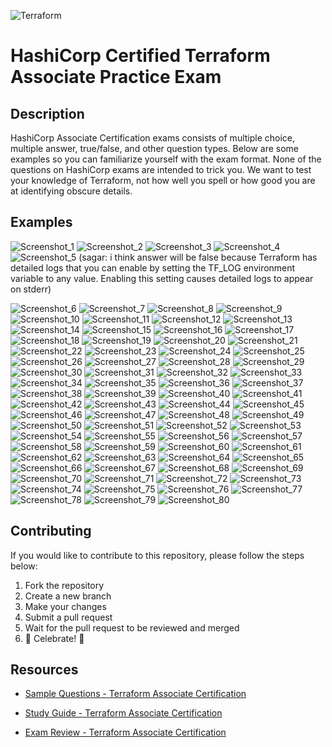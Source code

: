 ![Terraform](./images/terraform.png)

# HashiCorp Certified Terraform Associate Practice Exam

## Description

HashiCorp Associate Certification exams consists of multiple choice, multiple answer, true/false, and other question types. Below are some examples so you can familiarize yourself with the exam format. None of the questions on HashiCorp exams are intended to trick you. We want to test your knowledge of Terraform, not how well you spell or how good you are at identifying obscure details.

## Examples

![Screenshot_1](./images/Screenshot_1.png)
![Screenshot_2](./images/Screenshot_2.png)
![Screenshot_3](./images/Screenshot_3.png)
![Screenshot_4](./images/Screenshot_4.png)
![Screenshot_5](./images/Screenshot_5.png)
(sagar: i think answer will be false because Terraform has detailed logs that you can enable by setting the TF_LOG environment variable to any value. Enabling this setting causes detailed logs to appear on stderr)

![Screenshot_6](./images/Screenshot_6.png)
![Screenshot_7](./images/Screenshot_7.png)
![Screenshot_8](./images/Screenshot_8.png)
![Screenshot_9](./images/Screenshot_9.png)
![Screenshot_10](./images/Screenshot_10.png)
![Screenshot_11](./images/Screenshot_11.png)
![Screenshot_12](./images/Screenshot_12.png)
![Screenshot_13](./images/Screenshot_13.png)
![Screenshot_14](./images/Screenshot_14.png)
![Screenshot_15](./images/Screenshot_15.png)
![Screenshot_16](./images/Screenshot_16.png)
![Screenshot_17](./images/Screenshot_17.png)
![Screenshot_18](./images/Screenshot_18.png)
![Screenshot_19](./images/Screenshot_19.png)
![Screenshot_20](./images/Screenshot_20.png)
![Screenshot_21](./images/Screenshot_21.png)
![Screenshot_22](./images/Screenshot_22.png)
![Screenshot_23](./images/Screenshot_23.png)
![Screenshot_24](./images/Screenshot_24.png)
![Screenshot_25](./images/Screenshot_25.png)
![Screenshot_26](./images/Screenshot_26.png)
![Screenshot_27](./images/Screenshot_27.png)
![Screenshot_28](./images/Screenshot_28.png)
![Screenshot_29](./images/Screenshot_29.png)
![Screenshot_30](./images/Screenshot_30.png)
![Screenshot_31](./images/Screenshot_31.png)
![Screenshot_32](./images/Screenshot_32.png)
![Screenshot_33](./images/Screenshot_33.png)
![Screenshot_34](./images/Screenshot_34.png)
![Screenshot_35](./images/Screenshot_35.png)
![Screenshot_36](./images/Screenshot_36.png)
![Screenshot_37](./images/Screenshot_37.png)
![Screenshot_38](./images/Screenshot_38.png)
![Screenshot_39](./images/Screenshot_39.png)
![Screenshot_40](./images/Screenshot_40.png)
![Screenshot_41](./images/Screenshot_41.png)
![Screenshot_42](./images/Screenshot_42.png)
![Screenshot_43](./images/Screenshot_43.png)
![Screenshot_44](./images/Screenshot_44.png)
![Screenshot_45](./images/Screenshot_45.png)
![Screenshot_46](./images/Screenshot_46.png)
![Screenshot_47](./images/Screenshot_47.png)
![Screenshot_48](./images/Screenshot_48.png)
![Screenshot_49](./images/Screenshot_49.png)
![Screenshot_50](./images/Screenshot_50.png)
![Screenshot_51](./images/Screenshot_51.png)
![Screenshot_52](./images/Screenshot_52.png)
![Screenshot_53](./images/Screenshot_53.png)
![Screenshot_54](./images/Screenshot_54.png)
![Screenshot_55](./images/Screenshot_55.png)
![Screenshot_56](./images/Screenshot_56.png)
![Screenshot_57](./images/Screenshot_57.png)
![Screenshot_58](./images/Screenshot_58.png)
![Screenshot_59](./images/Screenshot_59.png)
![Screenshot_60](./images/Screenshot_60.png)
![Screenshot_61](./images/Screenshot_61.png)
![Screenshot_62](./images/Screenshot_62.png)
![Screenshot_63](./images/Screenshot_63.png)
![Screenshot_64](./images/Screenshot_64.png)
![Screenshot_65](./images/Screenshot_65.png)
![Screenshot_66](./images/Screenshot_66.png)
![Screenshot_67](./images/Screenshot_67.png)
![Screenshot_68](./images/Screenshot_68.png)
![Screenshot_69](./images/Screenshot_69.png)
![Screenshot_70](./images/Screenshot_70.png)
![Screenshot_71](./images/Screenshot_71.png)
![Screenshot_72](./images/Screenshot_72.png)
![Screenshot_73](./images/Screenshot_73.png)
![Screenshot_74](./images/Screenshot_74.png)
![Screenshot_75](./images/Screenshot_75.png)
![Screenshot_76](./images/Screenshot_76.png)
![Screenshot_77](./images/Screenshot_77.png)
![Screenshot_78](./images/Screenshot_78.png)
![Screenshot_79](./images/Screenshot_79.png)
![Screenshot_80](./images/Screenshot_80.png)

## Contributing

If you would like to contribute to this repository, please follow the steps below:

1. Fork the repository
2. Create a new branch
3. Make your changes
4. Submit a pull request
5. Wait for the pull request to be reviewed and merged
6. :tada: Celebrate! :tada:

## Resources

- [Sample Questions - Terraform Associate Certification](https://learn.hashicorp.com/tutorials/terraform/associate-questions)

- [Study Guide - Terraform Associate Certification](https://learn.hashicorp.com/tutorials/terraform/associate-study?in=terraform/certification)

- [Exam Review - Terraform Associate Certification](https://learn.hashicorp.com/tutorials/terraform/associate-review?in=terraform/certification)
